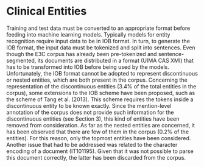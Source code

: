 # Clinical Entities

Training and test data must be converted to an appropriate format before feeding into machine
learning models. Typically models for entity recognition require input data to be in IOB format.
In turn, to generate the IOB format, the
input data must be tokenized and split into sentences. Even though the E3C corpus has already
been pre-tokenized and sentence-segmented, its documents are distributed in a format (UIMA
CAS XMI) that has to be transformed into IOB before being used by the models. Unfortunately,
the IOB format cannot be adopted to represent discontinuous or nested entities, which are both
present in the corpus. Concerning the representation of the discontinuous entities (3.4% of the
total entities in the corpus), some extensions to the IOB scheme have been proposed, such as
the scheme of Tang et al. (2013). This scheme requires the tokens inside a discontinuous entity
to be known exactly. Since the mention-level annotation of the corpus does not provide such
information for the discontinuous entities (see Section 3), this kind of entities have been removed
from consideration. As far as the nested entities are concerned, it has been observed that there are
few of them in the corpus (0.2% of the entities). For this reason, only the topmost entities have
been considered. Another issue that had to be addressed was related to the character encoding of
a document (IT101195). Given that it was not possible to parse this document correctly, the latter
has been discarded from the corpus.
